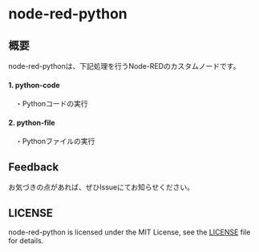 # node-red-python

## 概要
node-red-pythonは、下記処理を行うNode-REDのカスタムノードです。

#### 1. python-code

&emsp;・Pythonコードの実行

#### 2. python-file

&emsp;・Pythonファイルの実行

## Feedback
お気づきの点があれば、ぜひIssueにてお知らせください。

## LICENSE
node-red-python is licensed under the MIT License, see the [LICENSE](LICENSE) file for details.